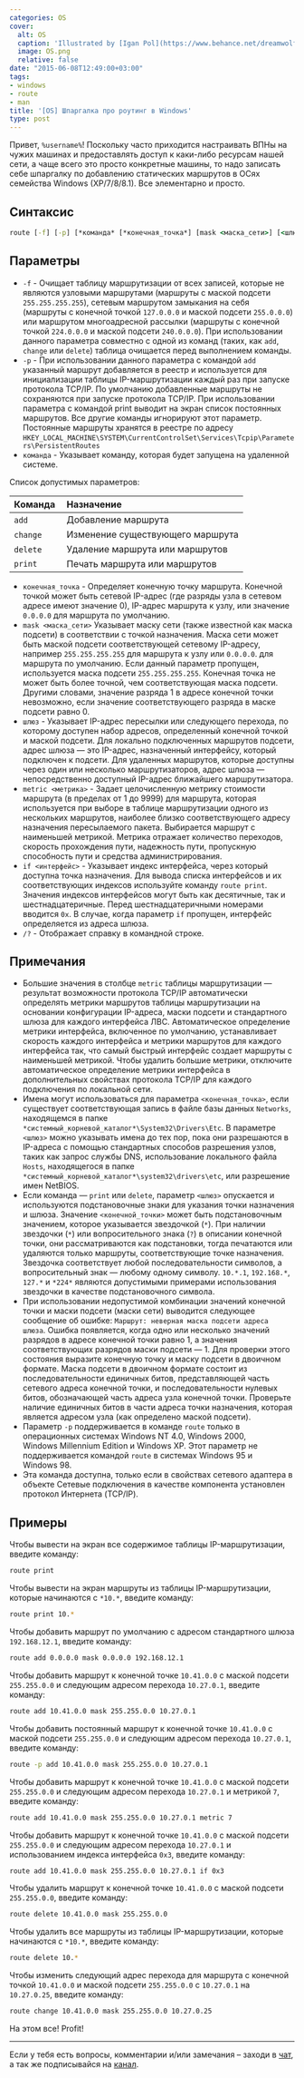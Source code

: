 ```yaml
---
categories: OS
cover:
  alt: OS
  caption: 'Illustrated by [Igan Pol](https://www.behance.net/dreamwolf97d61e)'
  image: OS.png
  relative: false
date: "2015-06-08T12:49:00+03:00"
tags:
- windows
- route
- man
title: '[OS] Шпаргалка про роутинг в Windows'
type: post
---
```


Привет, `%username%`! Поскольку часто приходится настраивать ВПНы на чужих машинах и предоставлять доступ к каки-либо ресурсам нашей сети, а чаще всего это просто конкретные машины, то надо записать себе шпаргалку по добавлению статических маршрутов в ОСях семейства Windows (XP/7/8/8.1). Все элементарно и просто.

## Синтаксис

```cmd
route [-f] [-p] [*команда* [*конечная_точка*] [mask <маска_сети>] [<шлюз>] [metric <метрика>]] [if <интерфейс>]]
```

## Параметры

- `-f` - Очищает таблицу маршрутизации от всех записей, которые не являются узловыми маршрутами (маршруты с маской подсети `255.255.255.255`), сетевым маршрутом замыкания на себя (маршруты с конечной точкой `127.0.0.0` и маской подсети `255.0.0.0`) или маршрутом многоадресной рассылки (маршруты с конечной точкой `224.0.0.0` и маской подсети `240.0.0.0`). При использовании данного параметра совместно с одной из команд (таких, как `add`, `change` или `delete`) таблица очищается перед выполнением команды.
- `-p` - При использовании данного параметра с командой `add` указанный маршрут добавляется в реестр и используется для инициализации таблицы IP-маршрутизации каждый раз при запуске протокола TCP/IP. По умолчанию добавленные маршруты не сохраняются при запуске протокола TCP/IP. При использовании параметра с командой print выводит на экран список постоянных маршрутов. Все другие команды игнорируют этот параметр. Постоянные маршруты хранятся в реестре по адресу `HKEY_LOCAL_MACHINE\SYSTEM\CurrentControlSet\Services\Tcpip\Parameters\PersistentRoutes`
- `команда` - Указывает команду, которая будет запущена на удаленной системе.

Список допустимых параметров:

|Команда | Назначение |
|:---|:---|
|`add` | Добавление маршрута|
|`change` | Изменение существующего маршрута|
|`delete` |Удаление маршрута или маршрутов|
|`print` | Печать маршрута или маршрутов|

- `конечная_точка` -  Определяет конечную точку маршрута. Конечной точкой может быть сетевой IP-адрес (где разряды узла в сетевом адресе имеют значение 0), IP-адрес маршрута к узлу, или значение `0.0.0.0` для маршрута по умолчанию.
- `mask <маска_сети>` Указывает маску сети (также известной как маска подсети) в соответствии с точкой назначения. Маска сети может быть маской подсети соответствующей сетевому IP-адресу, например `255.255.255.255` для маршрута к узлу или `0.0.0.0`. для маршрута по умолчанию. Если данный параметр пропущен, используется маска подсети `255.255.255.255`. Конечная точка не может быть более точной, чем соответствующая маска подсети. Другими словами, значение разряда 1 в адресе конечной точки невозможно, если значение соответствующего разряда в маске подсети равно 0.
- `шлюз` - Указывает IP-адрес пересылки или следующего перехода, по которому доступен набор адресов, определенный конечной точкой и маской подсети. Для локально подключенных маршрутов подсети, адрес шлюза — это IP-адрес, назначенный интерфейсу, который подключен к подсети. Для удаленных маршрутов, которые доступны через один или несколько маршрутизаторов, адрес шлюза — непосредственно доступный IP-адрес ближайшего маршрутизатора.
- `metric <метрика>` - Задает целочисленную метрику стоимости маршрута (в пределах от 1 до 9999) для маршрута, которая используется при выборе в таблице маршрутизации одного из нескольких маршрутов, наиболее близко соответствующего адресу назначения пересылаемого пакета. Выбирается маршрут с наименьшей метрикой. Метрика отражает количество переходов, скорость прохождения пути, надежность пути, пропускную способность пути и средства администрирования.
- `if <интерфейс>` - Указывает индекс интерфейса, через который доступна точка назначения. Для вывода списка интерфейсов и их соответствующих индексов используйте команду `route print`. Значения индексов интерфейсов могут быть как десятичные, так и шестнадцатеричные. Перед шестнадцатеричными номерами вводится `0х`. В случае, когда параметр `if` пропущен, интерфейс определяется из адреса шлюза.
- `/?` -  Отображает справку в командной строке.

## Примечания

- Большие значения в столбце `metric` таблицы маршрутизации — результат возможности протокола TCP/IP автоматически определять метрики маршрутов таблицы маршрутизации на основании конфигурации IP-адреса, маски подсети и стандартного шлюза для каждого интерфейса ЛВС. Автоматическое определение метрики интерфейса, включенное по умолчанию, устанавливает скорость каждого интерфейса и метрики маршрутов для каждого интерфейса так, что самый быстрый интерфейс создает маршруты с наименьшей метрикой. Чтобы удалить большие метрики, отключите автоматическое определение метрики интерфейса в дополнительных свойствах протокола TCP/IP для каждого подключения по локальной сети.
- Имена могут использоваться для параметра `<конечная_точка>`, если существует соответствующая запись в файле базы данных `Networks`, находящемся в папке `*системный_корневой_каталог*\System32\Drivers\Etc`. В параметре `<шлюз>` можно указывать имена до тех пор, пока они разрешаются в IP-адреса с помощью стандартных способов разрешения узлов, таких как запрос службы DNS, использование локального файла `Hosts`, находящегося в папке `*системный_корневой_каталог*\system32\drivers\etc`, или разрешение имен NetBIOS.
- Если команда — `print` или `delete`, параметр `<шлюз>` опускается и используются подстановочные знаки для указания точки назначения и шлюза. Значение `<конечной_точки>` может быть подстановочным значением, которое указывается звездочкой (`*`). При наличии звездочки (`*`) или вопросительного знака (`?`) в описании конечной точки, они рассматриваются как подстановки, тогда печатаются или удаляются только маршруты, соответствующие точке назначения. Звездочка соответствует любой последовательности символов, а вопросительный знак — любому одному символу. `10.*.1`, `192.168.*`, `127.*` и `*224*` являются допустимыми примерами использования звездочки в качестве подстановочного символа.
- При использовании недопустимой комбинации значений конечной точки и маски подсети (маски сети) выводится следующее сообщение об ошибке: `Маршрут: неверная маска подсети адреса шлюза`. Ошибка появляется, когда одно или несколько значений разрядов в адресе конечной точки равно 1, а значения соответствующих разрядов маски подсети — 1. Для проверки этого состояния выразите конечную точку и маску подсети в двоичном формате. Маска подсети в двоичном формате состоит из последовательности единичных битов, представляющей часть сетевого адреса конечной точки, и последовательности нулевых битов, обозначающей часть адреса узла конечной точки. Проверьте наличие единичных битов в части адреса точки назначения, которая является адресом узла (как определено маской подсети).
- Параметр `-p` поддерживается в команде `route` только в операционных системах Windows NT 4.0, Windows 2000, Windows Millennium Edition и Windows XP. Этот параметр не поддерживается командой `route` в системах Windows 95 и Windows 98.
- Эта команда доступна, только если в свойствах сетевого адаптера в объекте Сетевые подключения в качестве компонента установлен протокол Интернета (TCP/IP).

## Примеры

Чтобы вывести на экран все содержимое таблицы IP-маршрутизации, введите команду:

```bash
route print
```

Чтобы вывести на экран маршруты из таблицы IP-маршрутизации, которые начинаются с `*10.*`, введите команду:

```bash
route print 10.*
```

Чтобы добавить маршрут по умолчанию с адресом стандартного шлюза `192.168.12.1`, введите команду:

```bash
route add 0.0.0.0 mask 0.0.0.0 192.168.12.1
```

Чтобы добавить маршрут к конечной точке `10.41.0.0` с маской подсети `255.255.0.0` и следующим адресом перехода `10.27.0.1`, введите команду:

```bash
route add 10.41.0.0 mask 255.255.0.0 10.27.0.1
```

Чтобы добавить постоянный маршрут к конечной точке `10.41.0.0` с маской подсети `255.255.0.0` и следующим адресом перехода `10.27.0.1`, введите команду:

```bash
route -p add 10.41.0.0 mask 255.255.0.0 10.27.0.1
```

Чтобы добавить маршрут к конечной точке `10.41.0.0` с маской подсети `255.255.0.0` и следующим адресом перехода `10.27.0.1` и метрикой `7`, введите команду:

```bash
route add 10.41.0.0 mask 255.255.0.0 10.27.0.1 metric 7
```

Чтобы добавить маршрут к конечной точке `10.41.0.0` с маской подсети `255.255.0.0` и следующим адресом перехода `10.27.0.1` и использованием индекса интерфейса `0х3`, введите команду:

```bash
route add 10.41.0.0 mask 255.255.0.0 10.27.0.1 if 0x3
```

Чтобы удалить маршрут к конечной точке `10.41.0.0` с маской подсети `255.255.0.0`, введите команду:

```bash
route delete 10.41.0.0 mask 255.255.0.0
```

Чтобы удалить все маршруты из таблицы IP-маршрутизации, которые начинаются с `*10.*`, введите команду:

```bash
route delete 10.*
```

Чтобы изменить следующий адрес перехода для маршрута с конечной точкой `10.41.0.0` и маской подсети `255.255.0.0` с `10.27.0.1` на `10.27.0.25`, введите команду:

```bash
route change 10.41.0.0 mask 255.255.0.0 10.27.0.25
```

На этом все! Profit!

---
Если у тебя есть вопросы, комментарии и/или замечания – заходи в [чат](https://ttttt.me/jtprogru_chat), а так же подписывайся на [канал](https://ttttt.me/jtprogru_channel).
